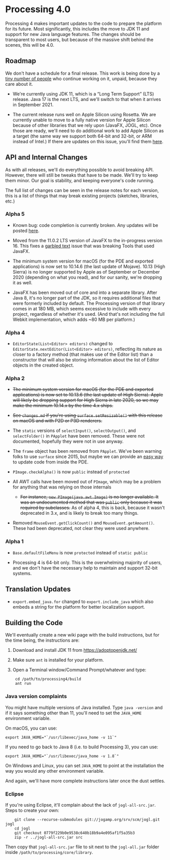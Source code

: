# Processing 4.0

Processing 4 makes important updates to the code to prepare the platform for its future. Most significantly, this includes the move to JDK 11 and support for new Java language features. The changes should be transparent to most users, but because of the massive shift behind the scenes, this will be 4.0.


## Roadmap

We don't have a schedule for a final release. This work is being done by a [tiny number of people](https://github.com/processing/processing4/graphs/contributors?from=2019-10-01&to=2021-12-31&type=c) who continue working on it, unpaid, because they care about it.

* We're currently using JDK 11, which is a “Long Term Support” (LTS) release. Java 17 is the next LTS, and we'll switch to that when it arrives in September 2021.

* The current release runs well on Apple Silicon using Rosetta. We are currently unable to move to a fully native version for Apple Silicon because of other libraries that we rely upon (JavaFX, JOGL, etc). Once those are ready, we'll need to do additional work to add Apple Silicon as a target (the same way we support both 64-bit and 32-bit, or ARM instead of Intel.) If there are updates on this issue, you'll find them [here](https://github.com/processing/processing4/issues/128).


## API and Internal Changes

As with all releases, we'll do everything possible to avoid breaking API. However, there will still be tweaks that have to be made. We'll try to keep them minor. Our goal is stability, and keeping everyone's code running.

The full list of changes can be seen in the release notes for each version, this is a list of things that may break existing projects (sketches, libraries, etc.)


### Alpha 5

* Known bug: code completion is currently broken. Any updates will be posted [here](https://github.com/processing/processing4/issues/177).

* Moved from the 11.0.2 LTS version of JavaFX to the in-progress version 16. This fixes a [garbled text](https://bugs.openjdk.java.net/browse/JDK-8234916) issue that was breaking Tools that used JavaFX.

* The minimum system version for macOS (for the PDE and exported applications) is now set to 10.14.6 (the last update of Mojave). 10.13 (High Sierra) is no longer supported by Apple as of September or December 2020 (depending on what you read), and for our sanity, we're dropping it as well.

* JavaFX has been moved out of core and into a separate library. After Java 8, it's no longer part of the JDK, so it requires additional files that were formerly included by default. The Processing version of that library comes in at 180 MB, which seems excessive to include with every project, regardless of whether it's used. (And that's not including the full Webkit implementation, which adds \~80 MB per platform.)


### Alpha 4

* `EditorState(List<Editor> editors)` changed to `EditorState.nextEditor(List<Editor> editors)`, reflecting its nature as closer to a factory method (that makes use of the Editor list) than a constructor that will also be storing information about the list of Editor objects in the created object.


### Alpha 2

* ~~The minimum system version for macOS (for the PDE and exported applications) is now set to 10.13.6 (the last update of High Sierra). Apple will likely be dropping support for High Sierra in late 2020, so we may make the minimum 10.14.x by the time 4.x ships.~~

* ~~See `changes.md` if you're using `surface.setResizable()` with this release on macOS and with P2D or P3D renderers.~~

* The `static` versions of `selectInput()`, `selectOutput()`, and `selectFolder()` in `PApplet` have been removed. These were not documented, hopefully they were not in use anyway.

* The `frame` object has been removed from `PApplet`. We've been warning folks to use `surface` since 2015, but maybe we can provide an [easy way](https://github.com/processing/processing4/issues/59) to update code from inside the PDE.

* `PImage.checkAlpha()` is now `public` instead of `protected`

* All AWT calls have been moved out of `PImage`, which may be a problem for anything that was relying on those internals
    * ~~For instance, `new PImage(java.awt.Image)` is no longer available. It was an undocumented method that was `public` only because it was required by subclasses.~~ As of alpha 4, this is back, because it wasn't deprecated in 3.x, and is likely to break too many things.

* Removed `MouseEvent.getClickCount()` and `MouseEvent.getAmount()`. These had been deprecated, not clear they were used anywhere.


### Alpha 1

* `Base.defaultFileMenu` is now `protected` instead of `static public`

* Processing 4 is 64-bit only. This is the overwhelming majority of users, and we don't have the necessary help to maintain and support 32-bit systems.


## Translation Updates

* `export.embed_java.for` changed to `export.include_java` which also embeds a string for the platform for better localization support.


## Building the Code

We'll eventually create a new wiki page with the build instructions, but for the time being, the instructions are:

1. Download and install JDK 11 from <https://adoptopenjdk.net/>
2. Make sure `ant` is installed for your platform.
3. Open a Terminal window/Command Prompt/whatever and type:

        cd /path/to/processing4/build
        ant run

### Java version complaints

You might have multiple versions of Java installed. Type `java -version` and if it says something other than 11, you'll need to set the `JAVA_HOME` environment variable.

On macOS, you can use:

    export JAVA_HOME="`/usr/libexec/java_home -v 11`"

If you need to go back to Java 8 (i.e. to build Processing 3), you can use:

    export JAVA_HOME="`/usr/libexec/java_home -v 1.8`"

On Windows and Linux, you can set `JAVA_HOME` to point at the installation the way you would any other environment variable.

And again, we'll have more complete instructions later once the dust settles.

### Eclipse

If you're using Eclipse, it'll complain about the lack of `jogl-all-src.jar`. Steps to create your own:

        git clone --recurse-submodules git://jogamp.org/srv/scm/jogl.git jogl
        cd jogl
        git checkout 0779f229b0e9538c640b18b9a4e095af1f5a35b3
        zip -r ../jogl-all-src.jar src

Then copy that `jogl-all-src.jar` file to sit next to the `jogl-all.jar` folder inside `/path/to/processing/core/library`.
